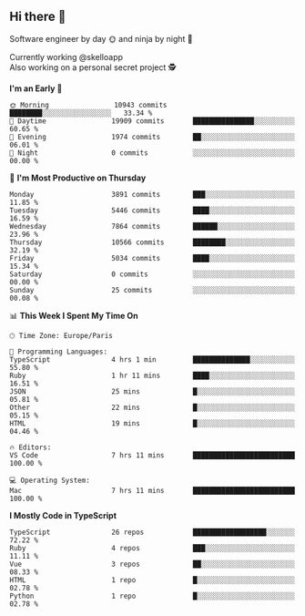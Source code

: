 ## Hi there 👋

Software engineer by day 🌞 and ninja by night 🌝

Currently working @skelloapp <br>
Also working on a personal secret project 🕵️

<!--START_SECTION:waka-->
**I'm an Early 🐤** 

```text
🌞 Morning                10943 commits       ████████░░░░░░░░░░░░░░░░░   33.34 % 
🌆 Daytime                19909 commits       ███████████████░░░░░░░░░░   60.65 % 
🌃 Evening                1974 commits        ██░░░░░░░░░░░░░░░░░░░░░░░   06.01 % 
🌙 Night                  0 commits           ░░░░░░░░░░░░░░░░░░░░░░░░░   00.00 % 
```
📅 **I'm Most Productive on Thursday** 

```text
Monday                   3891 commits        ███░░░░░░░░░░░░░░░░░░░░░░   11.85 % 
Tuesday                  5446 commits        ████░░░░░░░░░░░░░░░░░░░░░   16.59 % 
Wednesday                7864 commits        ██████░░░░░░░░░░░░░░░░░░░   23.96 % 
Thursday                 10566 commits       ████████░░░░░░░░░░░░░░░░░   32.19 % 
Friday                   5034 commits        ████░░░░░░░░░░░░░░░░░░░░░   15.34 % 
Saturday                 0 commits           ░░░░░░░░░░░░░░░░░░░░░░░░░   00.00 % 
Sunday                   25 commits          ░░░░░░░░░░░░░░░░░░░░░░░░░   00.08 % 
```


📊 **This Week I Spent My Time On** 

```text
🕑︎ Time Zone: Europe/Paris

💬 Programming Languages: 
TypeScript               4 hrs 1 min         ██████████████░░░░░░░░░░░   55.80 % 
Ruby                     1 hr 11 mins        ████░░░░░░░░░░░░░░░░░░░░░   16.51 % 
JSON                     25 mins             █░░░░░░░░░░░░░░░░░░░░░░░░   05.81 % 
Other                    22 mins             █░░░░░░░░░░░░░░░░░░░░░░░░   05.15 % 
HTML                     19 mins             █░░░░░░░░░░░░░░░░░░░░░░░░   04.46 % 

🔥 Editors: 
VS Code                  7 hrs 11 mins       █████████████████████████   100.00 % 

💻 Operating System: 
Mac                      7 hrs 11 mins       █████████████████████████   100.00 % 
```

**I Mostly Code in TypeScript** 

```text
TypeScript               26 repos            ██████████████████░░░░░░░   72.22 % 
Ruby                     4 repos             ███░░░░░░░░░░░░░░░░░░░░░░   11.11 % 
Vue                      3 repos             ██░░░░░░░░░░░░░░░░░░░░░░░   08.33 % 
HTML                     1 repo              █░░░░░░░░░░░░░░░░░░░░░░░░   02.78 % 
Python                   1 repo              █░░░░░░░░░░░░░░░░░░░░░░░░   02.78 % 
```




<!--END_SECTION:waka-->

<!--
**antoinelncl/antoinelncl** is a ✨ _special_ ✨ repository because its `README.md` (this file) appears on your GitHub profile.

Here are some ideas to get you started:

- 🔭 I’m currently working on ...
- 🌱 I’m currently learning ...
- 👯 I’m looking to collaborate on ...
- 🤔 I’m looking for help with ...
- 💬 Ask me about ...
- 📫 How to reach me: ...
- 😄 Pronouns: ...
- ⚡ Fun fact: ...
-->
